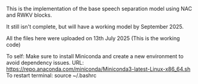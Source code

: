 This is the implementation of the base speech separation model using NAC and RWKV blocks.

It still isn't complete, but will have a working model by September 2025.

All the files here were uploaded on 13th July 2025 (This is the working code)

To self:
Make sure to install Miniconda and create a new environment to avoid dependency issues.
URL: https://repo.anaconda.com/miniconda/Miniconda3-latest-Linux-x86_64.sh
To restart terminal: source ~/.bashrc
